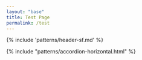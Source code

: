 ```yaml
---
layout: "base"
title: Test Page
permalink: /test
---
```


{% include 'patterns/header-sf.md' %}

{% include "patterns/accordion-horizontal.html" %}
